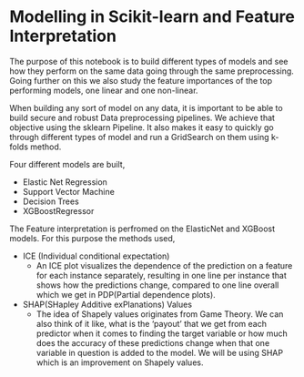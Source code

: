 # Modelling in Scikit-learn and Feature Interpretation

The purpose of this notebook is to build different types of models and see how they perform on the same data going through the same preprocessing. Going further on this we also study the feature importances of the top performing models, one linear and one non-linear.

When building any sort of model on any data, it is important to be able to build secure and robust Data preprocessing pipelines. We achieve that objective using the sklearn Pipeline. It also makes it easy to quickly go through different types of model and run a GridSearch on them using k-folds method.

Four different models are built, 
- Elastic Net Regression 
- Support Vector Machine 
- Decision Trees 
- XGBoostRegressor

The Feature interpretation is perfromed on the ElasticNet and XGBoost models.
For this purpose the methods used,
- ICE (Individual conditional expectation)
  * An ICE plot visualizes the dependence of the prediction on a feature for each instance separately, resulting in one line per instance that shows how the predictions change, compared to one line overall which we get in PDP(Partial dependence plots).
- SHAP(SHapley Additive exPlanations) Values
  * The idea of Shapely values originates from Game Theory. We can also think of it like, what is the ‘payout’ that we get from each predictor when it comes to finding the target variable or how much does the accuracy of these predictions change when that one variable in question is added to the model. We will be using SHAP which is an improvement on Shapely values.
